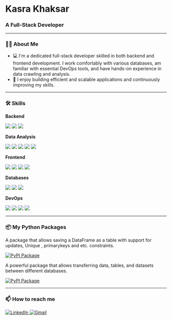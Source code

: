 <h1>Kasra Khaksar</h1>
<h3>A Full-Stack Developer</h3>

---

### 👨‍💻 About Me

- 💻 I'm a dedicated full-stack developer skilled in both backend and frontend development. I work comfortably with various databases, am familiar with essential DevOps tools, and have hands-on experience in data crawling and analysis.
- 🌱 I enjoy building efficient and scalable applications and continuously improving my skills.

---


### 🛠️ Skills



**Backend**  
<p>
  <img src="https://img.shields.io/badge/-Python-3776AB?logo=python&logoColor=white&style=for-the-badge" />
  <img src="https://img.shields.io/badge/-Django-092E20?logo=django&logoColor=white&style=for-the-badge" />
  <img src="https://img.shields.io/badge/-Django_REST_Framework-009688?logo=django&logoColor=white&style=for-the-badge" />
</p>




**Data Analysis**
<p>
  <img src="https://img.shields.io/badge/-Data_Crawling-DB2C1F?logo=scrapy&logoColor=white&style=for-the-badge">
  <img src="https://img.shields.io/badge/-BeautifulSoup-4B0082?logo=python&logoColor=white&style=for-the-badge" />
  <img src="https://img.shields.io/badge/-Selenium-43B02A?logo=selenium&logoColor=white&style=for-the-badge" />
  <img src="https://img.shields.io/badge/-pandas-150458?logo=pandas&logoColor=white&style=for-the-badge" />
  <img src="https://img.shields.io/badge/-matplotlib-11557C?logo=matplotlib&logoColor=white&style=for-the-badge" />
</p>




**Frontend**  
<p>
  <img src="https://img.shields.io/badge/-Vue.js-4FC08D?logo=vue.js&logoColor=white&style=for-the-badge" />
  <img src="https://img.shields.io/badge/-CSS3-1572B6?logo=css3&logoColor=white&style=for-the-badge" />
  <img src="https://img.shields.io/badge/-JavaScript-F7DF1E?logo=javascript&logoColor=black&style=for-the-badge" />
  <img src="https://img.shields.io/badge/-jQuery-0769AD?logo=jquery&logoColor=white&style=for-the-badge" />
</p>



**Databases**  
<p>
  <img src="https://img.shields.io/badge/-MySQL-4479A1?logo=mysql&logoColor=white&style=for-the-badge" />
  <img src="https://img.shields.io/badge/-MongoDB-47A248?logo=mongodb&logoColor=white&style=for-the-badge" />
  <img src="https://img.shields.io/badge/-SQLite-003B57?logo=sqlite&logoColor=white&style=for-the-badge" />
</p>


**DevOps**  
<p>
  <img src="https://img.shields.io/badge/-Docker-2496ED?logo=docker&logoColor=white&style=for-the-badge" />
  <img src="https://img.shields.io/badge/-Git-F05032?logo=git&logoColor=white&style=for-the-badge" />
  <img src="https://img.shields.io/badge/-GitLab-FCA121?logo=gitlab&logoColor=white&style=for-the-badge" />
  <img src="https://img.shields.io/badge/-GitHub-181717?logo=github&logoColor=white&style=for-the-badge" />
</p>

---


### 📦 My Python Packages

A package that allows saving a DataFrame as a table with support for updates, Unique , primarykeys and etc. constraints.
<p>
  <a href="https://pypi.org/project/mysqlSaver/">
    <img src="https://img.shields.io/badge/-PyPI-3776AB?logo=pypi&logoColor=white&style=for-the-badge" alt="PyPI Package" />
  </a>
</p>


A powerful package that allows transferring data, tables, and datasets between different databases.
<p>
  <a href="https://pypi.org/project/py-auto-migrate/">
    <img src="https://img.shields.io/badge/-PyPI-3776AB?logo=pypi&logoColor=white&style=for-the-badge" alt="PyPI Package" />
  </a>
</p>

---

### 📫 How to reach me

<p>
  <a href="https://www.linkedin.com/in/kasrakhaksar/" target="_blank" rel="noopener noreferrer">
    <img src="https://img.shields.io/badge/-LinkedIn-0077B5?logo=linkedin&logoColor=white&style=for-the-badge" alt="LinkedIn" />
  </a>
  <a href="mailto:ksra13khaksar@gmail.com">
    <img src="https://img.shields.io/badge/-Gmail-D14836?logo=gmail&logoColor=white&style=for-the-badge" alt="Gmail" />
  </a>
</p>
